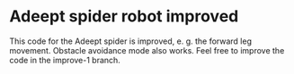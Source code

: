 # Adeept spider robot improved

This code for the Adeept spider is improved, e. g. the forward leg movement. Obstacle avoidance mode also works. Feel free to improve the code in the improve-1 branch.